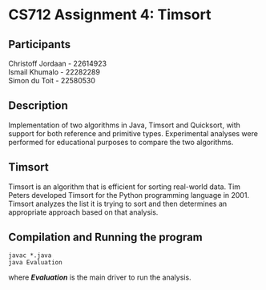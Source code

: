 # CS712 Assignment 4: Timsort

## Participants

Christoff Jordaan - 22614923 \
Ismail Khumalo - 22282289 \
Simon du Toit - 22580530


## Description

Implementation of two algorithms in Java, Timsort and Quicksort, with support for both reference and primitive types. Experimental analyses were performed for educational purposes to compare the two algorithms.

## Timsort

Timsort is an algorithm that is efficient for sorting real-world data. Tim Peters developed Timsort for the Python programming language in 2001. Timsort analyzes the list it is trying to sort and then determines an appropriate approach based on that analysis.

## Compilation and Running the program

    javac *.java
    java Evaluation

where ***Evaluation*** is the main driver to run the analysis.
